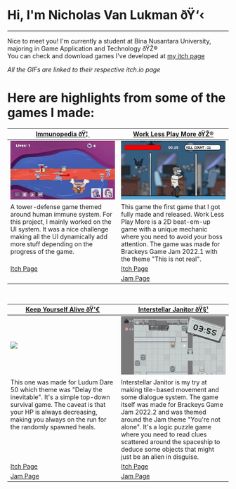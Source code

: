 # Hi, I'm Nicholas Van Lukman ðŸ‘‹
---
Nice to meet you! I'm currently a student at Bina Nusantara University, majoring in Game Application and Technology ðŸŽ® </br>
You can check and download games I've developed at [my itch page](https://wainini.itch.io)

*All the GIFs are linked to their respective itch.io page*

# Here are highlights from some of the games I made:
<table width="100%">
  <thead>
    <tr>
      <th width="50%"><a href="https://bgdc.itch.io/immunopedia">Immunopedia ðŸ¦ </a></th>
      <th width="50%"><a href="https://bgdc.itch.io/work-less-play-more">Work Less Play More ðŸŽ®</a></th>
    </tr>
  </thead>
  <tbody>
    <tr>
      <td><img src="https://github.com/wainini/wainini/blob/main/img/immunopedia%20400x225.gif"/></td>
      <td><img src="https://github.com/wainini/wainini/blob/main/img/worklessplaymore%20400x225.gif"/></td>
    </tr>
    <tr>
      <td valign="text-top">A tower-defense game themed around human immune system. For this project, I mainly worked on the UI system. It was a nice challenge making all the UI dynamically add more stuff depending on the progress of the game. </td>
      <td valign="text-top"">This game the first game that I got fully made and released. Work Less Play More is a 2D beat-em-up game with a unique mechanic where you need to avoid your boss attention. The game was made for Brackeys Game Jam 2022.1 with the theme "This is not real".<div></div></td>
    </tr>
    <tr>
      <td><a href="https://bgdc.itch.io/immunopedia">Itch Page</td>
      <td><a href="https://bgdc.itch.io/work-less-play-more">Itch Page</td>
    </tr>
    <tr>
      <td></td>
      <td><a href="https://itch.io/jam/brackeys-7/rate/1408323">Jam Page</td>
    </tr>
  </tbody>
</table>

<br>

<table width="100%">
  <thead>
    <tr>
      <th width="50%"><a href="https://bgdc.itch.io/keep-yourself-alive">Keep Yourself Alive ðŸ’€</a></th>
      <th width="50%"><a href="https://bgdc.itch.io/interstellar-janitor">Interstellar Janitor ðŸ§¹</a></th>
    </tr>
  </thead>
  <tbody>
    <tr>
      <td><img src="https://github.com/wainini/wainini/blob/main/img/keep%20yourself%20alive%20400x225.gif"/></td>
      <td><img src="https://github.com/wainini/wainini/blob/main/img/interstellar%20janitor%20%20400x225.gif"/></td>
    </tr>
    <tr>
      <td valign="text-top">This one was made for Ludum Dare 50 which theme was "Delay the inevitable". It's a simple top-down survival game. The caveat is that your HP is always decreasing, making you always on the run for the randomly spawned heals.</td>
      <td valign="text-top">Interstellar Janitor is my try at making tile-based movement and some dialogue system. The game itself was made for Brackeys Game Jam 2022.2 and was themed around the Jam theme "You're not alone". It's a logic puzzle game where you need to read clues scattered around the spaceship to deduce some objects that might just be an alien in disguise.<br></td>
    </tr>
    <tr>
      <td><a href="https://bgdc.itch.io/keep-yourself-alive">Itch Page</td>
      <td><a href="https://bgdc.itch.io/interstellar-janitor">Itch Page</td>
    </tr>
    <tr>
      <td><a href="https://ldjam.com/events/ludum-dare/50/keep-yourself-alive">Jam Page</td>
      <td><a href="https://itch.io/jam/brackeys-8/rate/1679306">Jam Page</td>
    </tr>
  </tbody>
</table>

